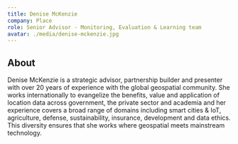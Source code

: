 ```yaml
---
title: Denise McKenzie
company: Place
role: Senior Advisor - Monitoring, Evaluation & Learning team
avatar: ./media/denise-mckenzie.jpg
---
```

## About

Denise McKenzie is a strategic advisor, partnership builder and presenter with over 20 years of experience with the global geospatial community. She works internationally to evangelize the benefits, value and application of location data across government, the private sector and academia and her experience covers a broad range of domains including smart cities & IoT, agriculture, defense, sustainability, insurance, development and data ethics. This diversity ensures that she works where geospatial meets mainstream technology.